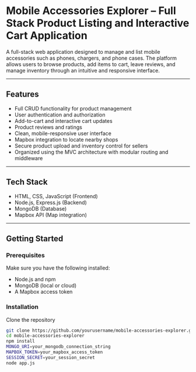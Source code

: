 # Mobile Accessories Explorer – Full Stack Product Listing and Interactive Cart Application

A full-stack web application designed to manage and list mobile accessories such as phones, chargers, and phone cases. The platform allows users to browse products, add items to cart, leave reviews, and manage inventory through an intuitive and responsive interface.

---

## Features

- Full CRUD functionality for product management
- User authentication and authorization
- Add-to-cart and interactive cart updates
- Product reviews and ratings
- Clean, mobile-responsive user interface
- Mapbox integration to locate nearby shops
- Secure product upload and inventory control for sellers
- Organized using the MVC architecture with modular routing and middleware

---

## Tech Stack

- HTML, CSS, JavaScript (Frontend)
- Node.js, Express.js (Backend)
- MongoDB (Database)
- Mapbox API (Map integration)

---

## Getting Started

### Prerequisites

Make sure you have the following installed:
- Node.js and npm
- MongoDB (local or cloud)
- A Mapbox access token

### Installation
Clone the repository
```bash
git clone https://github.com/yourusername/mobile-accessories-explorer.git
cd mobile-accessories-explorer
npm install
MONGO_URI=your_mongodb_connection_string
MAPBOX_TOKEN=your_mapbox_access_token
SESSION_SECRET=your_session_secret
node app.js



